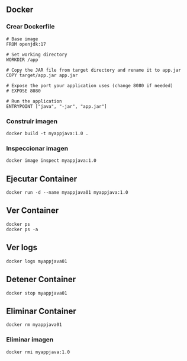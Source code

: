 
## Docker

### Crear Dockerfile
```
# Base image
FROM openjdk:17

# Set working directory
WORKDIR /app

# Copy the JAR file from target directory and rename it to app.jar
COPY target/app.jar app.jar

# Expose the port your application uses (change 8080 if needed)
# EXPOSE 8080

# Run the application
ENTRYPOINT ["java", "-jar", "app.jar"]
```
### Construir imagen
```
docker build -t myappjava:1.0 .
```

### Inspeccionar imagen
```
docker image inspect myappjava:1.0
```

## Ejecutar Container
```
docker run -d --name myappjava01 myappjava:1.0
```
## Ver Container
```
docker ps
docker ps -a 
```

## Ver logs
```
docker logs myappjava01 
```

## Detener Container
```
docker stop myappjava01
```

## Eliminar Container
```
docker rm myappjava01 
```

### Eliminar imagen
```
docker rmi myappjava:1.0
```

